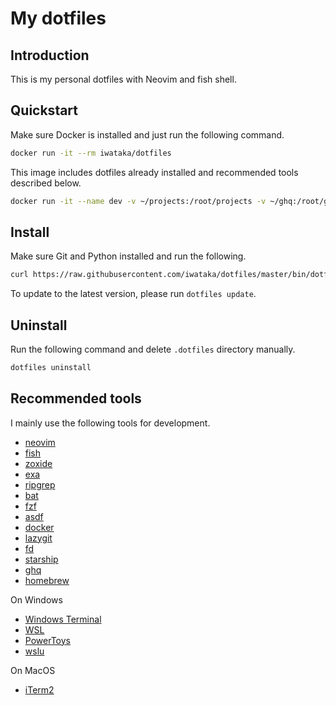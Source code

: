 # My dotfiles

## Introduction

This is my personal dotfiles with Neovim and fish shell.

## Quickstart

Make sure Docker is installed and just run the following command.

```bash
docker run -it --rm iwataka/dotfiles
```

This image includes dotfiles already installed and recommended tools described below.

```bash
docker run -it --name dev -v ~/projects:/root/projects -v ~/ghq:/root/ghq iwataka/dotfiles
```

## Install

Make sure Git and Python installed and run the following.

```bash
curl https://raw.githubusercontent.com/iwataka/dotfiles/master/bin/dotfiles |python3 - install
```

To update to the latest version, please run `dotfiles update`.

## Uninstall

Run the following command and delete `.dotfiles` directory manually.

```bash
dotfiles uninstall
```

## Recommended tools

I mainly use the following tools for development.

- [neovim](https://github.com/neovim/neovim)
- [fish](https://fishshell.com/)
- [zoxide](https://github.com/ajeetdsouza/zoxide)
- [exa](https://github.com/ogham/exa)
- [ripgrep](https://github.com/BurntSushi/ripgrep)
- [bat](https://github.com/sharkdp/bat)
- [fzf](https://github.com/junegunn/fzf)
- [asdf](https://asdf-vm.com/)
- [docker](https://www.docker.com/)
- [lazygit](https://github.com/jesseduffield/lazygit)
- [fd](https://github.com/sharkdp/fd)
- [starship](https://starship.rs/)
- [ghq](https://github.com/x-motemen/ghq)
- [homebrew](https://docs.brew.sh/Homebrew-on-Linux)

On Windows

- [Windows Terminal](https://github.com/microsoft/terminal)
- [WSL](https://docs.microsoft.com/ja-jp/windows/wsl/)
- [PowerToys](https://docs.microsoft.com/ja-jp/windows/powertoys/)
- [wslu](https://wslutiliti.es/wslu/)

On MacOS

- [iTerm2](https://iterm2.com/)
